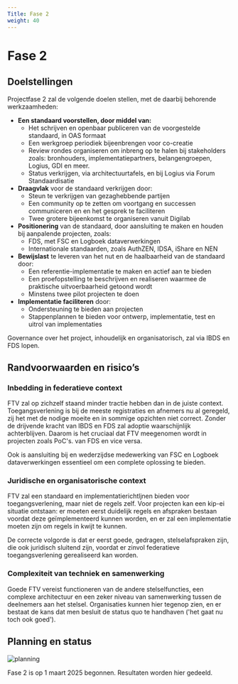 ```yaml
---
Title: Fase 2
weight: 40
---
```


# Fase 2

## Doelstellingen

Projectfase 2 zal de volgende doelen stellen, met de daarbij behorende werkzaamheden:
- **Een standaard voorstellen, door middel van:**
    - Het schrijven en openbaar publiceren van de voorgestelde standaard, in OAS formaat
    - Een werkgroep periodiek bijeenbrengen voor co-creatie
    - Review rondes organiseren om inbreng op te halen bij stakeholders zoals: bronhouders, implementatiepartners, belangengroepen, Logius, GDI en meer.
    - Status verkrijgen, via architectuurtafels, en bij Logius via Forum Standaardisatie 
- **Draagvlak** voor de standaard verkrijgen door: 
    - Steun te verkrijgen van gezaghebbende partijen
    - Een community op te zetten om voortgang en successen communiceren en en het gesprek te faciliteren
    - Twee grotere bijeenkomst te organiseren vanuit Digilab
- **Positionering** van de standaard, door aansluiting te maken en houden bij aanpalende projecten, zoals:
    - FDS, met FSC en Logboek dataverwerkingen
    - Internationale standaarden, zoals AuthZEN, IDSA, iShare en NEN
- **Bewijslast** te leveren van het nut en de haalbaarheid van de standaard door:
    - Een referentie-implementatie te maken en actief aan te bieden
    - Een proefopstelling te beschrijven en realiseren waarmee de praktische uitvoerbaarheid getoond wordt
    - Minstens twee pilot projecten te doen 
- **Implementatie faciliteren** door:
    - Ondersteuning te bieden aan projecten
    - Stappenplannen te bieden voor ontwerp, implementatie, test en uitrol van implementaties

Governance over het project, inhoudelijk en organisatorisch, zal via IBDS en FDS lopen.

## Randvoorwaarden en risico’s

### Inbedding in federatieve context
FTV zal op zichzelf staand minder tractie hebben dan in de juiste context. Toegangsverlening is bij de meeste registraties
en afnemers nu al geregeld, zij het met de nodige moeite en in sommige opzichten niet correct. Zonder de drijvende kracht
van IBDS en FDS zal adoptie waarschijnlijk achterblijven. Daarom is het cruciaal dat FTV meegenomen wordt in projecten
zoals PoC's. van FDS en vice versa.

Ook is aansluiting bij en wederzijdse medewerking van FSC en Logboek dataverwerkingen essentieel om een complete oplossing te bieden.

### Juridische en organisatorische context 
FTV zal een standaard en implementatierichtljnen bieden voor toegangsverlening, maar niet de regels zelf. 
Voor projecten kan een kip-ei situatie ontstaan: er moeten eerst duidelijk regels en afspraken bestaan voordat
deze geïmplementeerd kunnen worden, en er zal een implementatie moeten zijn om regels in kwijt te kunnen. 

De correcte volgorde is dat er eerst goede, gedragen, stelselafspraken zijn, die ook juridisch sluitend zijn, voordat
er zinvol federatieve toegangsverlening gerealiseerd kan worden.

### Complexiteit van techniek en samenwerking
Goede FTV vereist functioneren van de andere stelselfuncties, een complexe architectuur en een zeker niveau van samenwerking 
tussen de deelnemers aan het stelsel. Organisaties kunnen hier tegenop zien, en er bestaat de kans dat men besluit de status
quo te handhaven ('het gaat nu toch ook goed').

## Planning en status

![planning](/images/planningfase2.png)

Fase 2 is op 1 maart 2025 begonnen. Resultaten worden hier gedeeld.
